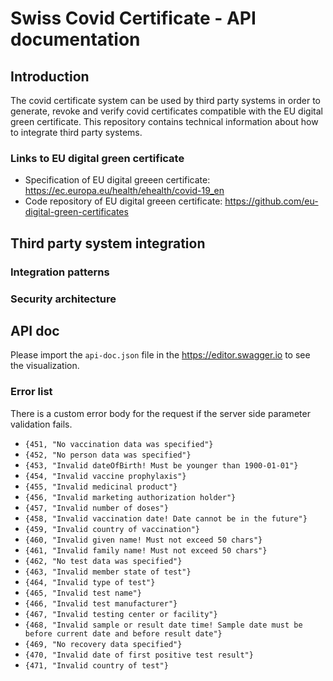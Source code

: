 # Swiss Covid Certificate - API documentation

## Introduction

The covid certificate system can be used by third party systems in order to generate, revoke and verify covid certificates compatible with the EU digital green certificate. This repository contains technical information about how to integrate third party systems.

### Links to EU digital green certificate
- Specification of EU digital greeen certificate: https://ec.europa.eu/health/ehealth/covid-19_en
- Code repository of EU digital greeen certificate: https://github.com/eu-digital-green-certificates

## Third party system integration

### Integration patterns

### Security architecture

## API doc

Please import the `api-doc.json` file in the https://editor.swagger.io to see the visualization.

### Error list
There is a custom error body for the request if the server side parameter validation fails.
- `{451, "No vaccination data was specified"}`
- `{452, "No person data was specified"}`
- `{453, "Invalid dateOfBirth! Must be younger than 1900-01-01"}`
- `{454, "Invalid vaccine prophylaxis"}`
- `{455, "Invalid medicinal product"}`
- `{456, "Invalid marketing authorization holder"}`
- `{457, "Invalid number of doses"}`
- `{458, "Invalid vaccination date! Date cannot be in the future"}`
- `{459, "Invalid country of vaccination"}`
- `{460, "Invalid given name! Must not exceed 50 chars"}`
- `{461, "Invalid family name! Must not exceed 50 chars"}`
- `{462, "No test data was specified"}`
- `{463, "Invalid member state of test"}`
- `{464, "Invalid type of test"}`
- `{465, "Invalid test name"}`
- `{466, "Invalid test manufacturer"}`
- `{467, "Invalid testing center or facility"}`
- `{468, "Invalid sample or result date time! Sample date must be before current date and before result date"}`
- `{469, "No recovery data specified"}`
- `{470, "Invalid date of first positive test result"}`
- `{471, "Invalid country of test"}`


